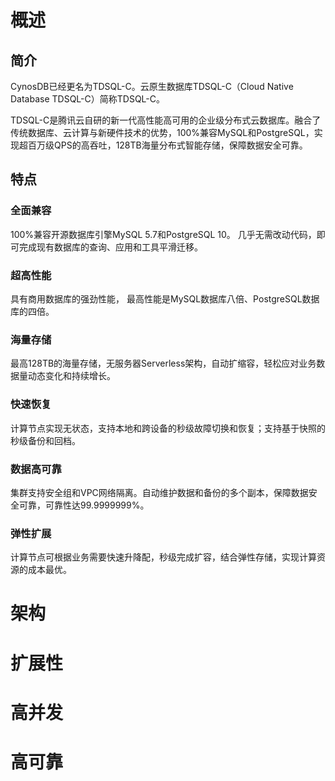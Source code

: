 # 概述

## 简介

CynosDB已经更名为TDSQL-C。云原生数据库TDSQL-C（Cloud Native Database TDSQL-C）简称TDSQL-C。

TDSQL-C是腾讯云自研的新一代高性能高可用的企业级分布式云数据库。融合了传统数据库、云计算与新硬件技术的优势，100%兼容MySQL和PostgreSQL，实现超百万级QPS的高吞吐，128TB海量分布式智能存储，保障数据安全可靠。

## 特点

### **全面兼容**

100%兼容开源数据库引擎MySQL 5.7和PostgreSQL 10。 几乎无需改动代码，即可完成现有数据库的查询、应用和工具平滑迁移。

### **超高性能**

具有商用数据库的强劲性能， 最高性能是MySQL数据库八倍、PostgreSQL数据库的四倍。

### **海量存储**

最高128TB的海量存储，无服务器Serverless架构，自动扩缩容，轻松应对业务数据量动态变化和持续增长。

### **快速恢复**

计算节点实现无状态，支持本地和跨设备的秒级故障切换和恢复；支持基于快照的秒级备份和回档。

### **数据高可靠**

集群支持安全组和VPC网络隔离。自动维护数据和备份的多个副本，保障数据安全可靠，可靠性达99.9999999%。

 

### **弹性扩展**

计算节点可根据业务需要快速升降配，秒级完成扩容，结合弹性存储，实现计算资源的成本最优。 

 

# 架构

# 扩展性

# 高并发

# 高可靠